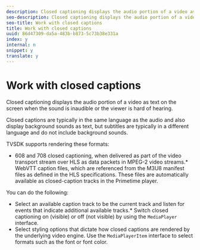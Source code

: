 ```yaml
---
description: Closed captioning displays the audio portion of a video as text on the screen when the sound is inaudible or the viewer is hard of hearing.
seo-description: Closed captioning displays the audio portion of a video as text on the screen when the sound is inaudible or the viewer is hard of hearing.
seo-title: Work with closed captions
title: Work with closed captions
uuid: 86d47309-da5a-483b-b873-5c73b38e331a
index: y
internal: n
snippet: y
translate: y
---
```


# Work with closed captions

Closed captioning displays the audio portion of a video as text on the screen when the sound is inaudible or the viewer is hard of hearing.

Closed captions are typically in the same language as the audio and also display background sounds as text, but subtitles are typically in a different language and do not include background sounds. 

TVSDK supports rendering these formats: 
* 608 and 708 closed captioning, when delivered as part of the video transport stream over HLS as data packets in MPEG-2 video streams.* WebVTT caption files, which are referenced from the M3U8 manifest files as defined in the HLS specifications. These files are automatically available as closed-caption tracks in the Primetime player. 





You can do the following: 
* Select an available caption track to be the current track and listen for events that indicate additional available tracks.* Switch closed captioning on (visible) or off (not visible) by using the `MediaPlayer` interface.
* Select styling options that dictate how closed captions are rendered by the underlying video engine. Use the `MediaPlayerItem` interface to select formats such as the font or font color. 




